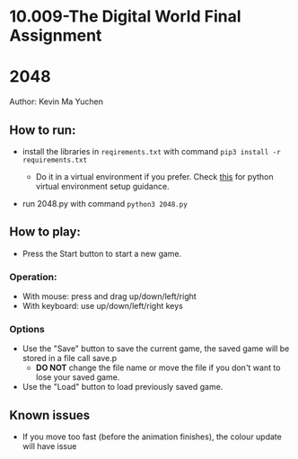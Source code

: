 # 10.009-The Digital World Final Assignment
# 2048

Author: Kevin Ma Yuchen

## How to run:
- install the libraries in `reqirements.txt` with command `pip3 install -r requirements.txt`
    - Do it in a virtual environment if you prefer. Check [this](https://github.com/Kevinskwk/Misc/blob/master/Python/Packages_and_Environments.md) for python virtual environment setup guidance.

- run 2048.py with command `python3 2048.py`

## How to play:

- Press the Start button to start a new game.

### Operation:
- With mouse: press and drag up/down/left/right
- With keyboard: use up/down/left/right keys

### Options
- Use the "Save" button to save the current game, the saved game will be stored in a file call save.p
    - **DO NOT** change the file name or move the file if you don't want to lose your saved game.
- Use the "Load" button to load previously saved game.

## Known issues
- If you move too fast (before the animation finishes), the colour update will have issue